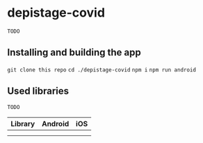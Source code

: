 # depistage-covid

`TODO`

## Installing and building the app

`git clone this repo`
`cd ./depistage-covid`
`npm i`
`npm run android`

## Used libraries

`TODO`

| Library | Android | iOS |
| ------- | ------- | --- |
|         |         |     |
|         |         |     |
